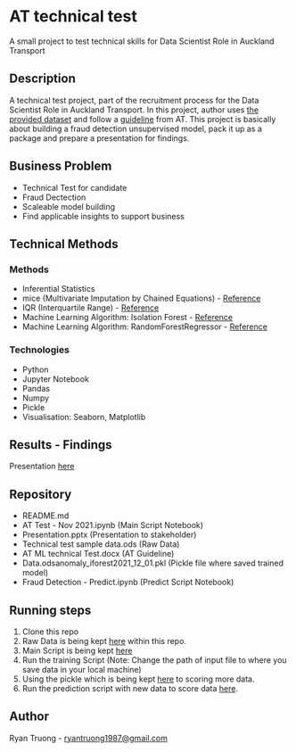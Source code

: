 # AT technical test

A small project to test technical skills for Data Scientist Role in Auckland Transport

## Description

A technical test project, part of the recruitment process for the Data Scientist Role in Auckland Transport. In this project, author uses [the provided dataset](https://github.com/tdongnguyen/AT-Test/blob/f9ab9cd6fe7d766d94e3a3c713cabbc51c12e58b/Technical%20test%20sample%20data.ods) and follow a [guideline](https://github.com/tdongnguyen/AT-Test/blob/415ef83f54245291b9166a738612a51551ccf9da/AT%20ML%20technical%20Test.docx) from AT. This project is basically about building a fraud detection unsupervised model, pack it up as a package and prepare a presentation for findings. 

## Business Problem

* Technical Test for candidate
* Fraud Dectection
* Scaleable model building
* Find applicable insights to support business 

## Technical Methods

### Methods
* Inferential Statistics
* mice (Multivariate Imputation by Chained Equations) - [Reference](https://impyute.readthedocs.io/en/latest/_modules/impyute/imputation/cs/mice.html)
* IQR (Interquartile Range) - [Reference](https://en.wikipedia.org/wiki/Interquartile_range)
* Machine Learning Algorithm: Isolation Forest - [Reference](https://scikit-learn.org/stable/modules/generated/sklearn.ensemble.IsolationForest.html)
* Machine Learning Algorithm: RandomForestRegressor - [Reference](https://scikit-learn.org/stable/modules/generated/sklearn.ensemble.RandomForestRegressor.html)

### Technologies
* Python
* Jupyter Notebook
* Pandas
* Numpy
* Pickle
* Visualisation: Seaborn, Matplotlib

## Results - Findings

Presentation [here](https://github.com/tdongnguyen/AT-Test/blob/5a9a52fbdd931e4097231d7ec67af32e30c79ca9/Presentation.pptx)

## Repository

* README.md
* AT Test - Nov 2021.ipynb  (Main Script Notebook)
* Presentation.pptx (Presentation to stakeholder)
* Technical test sample data.ods (Raw Data)
* AT ML technical Test.docx (AT Guideline)
* Data.odsanomaly_iforest2021_12_01.pkl (Pickle file where saved trained model)
* Fraud Detection - Predict.ipynb (Predict Script Notebook)

## Running steps

1. Clone this repo
2. Raw Data is being kept [here](https://github.com/tdongnguyen/AT-Test/blob/f9ab9cd6fe7d766d94e3a3c713cabbc51c12e58b/Technical%20test%20sample%20data.ods) within this repo.
3. Main Script is being kept [here](https://github.com/tdongnguyen/AT-Test/blob/f9ab9cd6fe7d766d94e3a3c713cabbc51c12e58b/AT%20Test%20-%20Nov%202021.ipynb)
4. Run the training Script (Note: Change the path of input file to where you save data in your local machine)
5. Using the pickle which is being kept [here](https://github.com/tdongnguyen/AT-Test/blob/1dabb3b4442f4eb97890c27d94932b990ed9bf56/Data.odsanomaly_iforest2021_12_01.pkl) to scoring more data. 
6. Run the prediction script  with new data to score data [here](https://github.com/tdongnguyen/AT-Test/blob/1dabb3b4442f4eb97890c27d94932b990ed9bf56/Fraud%20Detection%20-%20Predict.ipynb).

## Author
Ryan Truong - ryantruong1987@gmail.com




